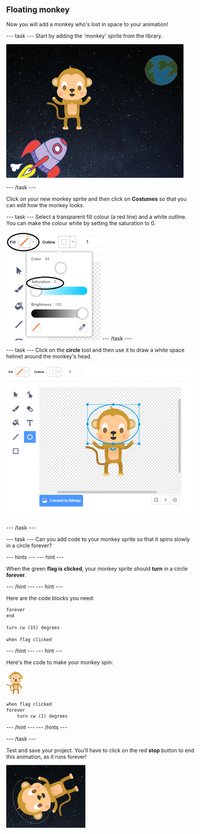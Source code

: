 ## Floating monkey

Now you will add a monkey who's lost in space to your animation!

--- task ---
Start by adding the 'monkey' sprite from the library.

![Adding a monkey sprite](images/space-monkey-sprite.png)

--- /task ---

Click on your new monkey sprite and then click on **Costumes** so that you can edit how the monkey looks.

--- task ---
Select a transparent fill colour (a red line) and a white outline. You can make the colour white by setting the saturation to 0.

![Make white colour](images/make-white.png)
--- /task ---

--- task ---
Click on the **circle** tool and then use it to draw a white space helmet around the monkey's head.

![Monkey space helmet](images/space-monkey-edit.png)

--- /task ---

--- task ---
Can you add code to your monkey sprite so that it spins slowly in a circle forever?

--- hints ---
--- hint ---

When the green __flag is clicked__, your monkey sprite should __turn__ in a circle __forever__.

--- /hint ---
--- hint ---

Here are the code blocks you need:
```blocks3
forever
end

turn cw (15) degrees

when flag clicked
```

--- /hint ---
--- hint ---

Here's the code to make your monkey spin:

![Monkey sprite](images/sprite-monkey.png)

```blocks3
when flag clicked
forever
    turn cw (1) degrees
```
--- /hint ---
--- /hints ---

--- /task ---

Test and save your project. You'll have to click on the red **stop** button to end this animation, as it runs forever!

![Test the spinning monkey](images/space-spin-test.png)
